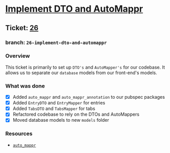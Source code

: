# [Implement DTO and AutoMappr](https://github.com/ZanderCowboy/multichoice/issues/26)

## Ticket: [26](https://github.com/ZanderCowboy/multichoice/issues/26)

### branch: `26-implement-dto-and-automappr`

### Overview

This ticket is primarily to set up `DTO's` and `AutoMapper's` for our codebase. It allows us to separate our `database` models from our front-end's models.

### What was done

- [X] Added `auto_mappr` and `auto_mappr_annotation` to our pubspec packages
- [X] Added `EntryDTO` and `EntryMapper` for entries
- [X] Added `TabsDTO` and `TabsMapper` for tabs
- [X] Refactored codebase to rely on the DTOs and AutoMappers
- [X] Moved database models to new `models` folder

### Resources

- [`auto_mappr`](https://pub.dev/packages/auto_mappr)
